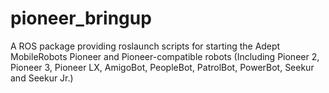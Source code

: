 # pioneer_bringup
A ROS package providing roslaunch scripts for starting the Adept MobileRobots Pioneer and Pioneer-compatible robots (Including Pioneer 2, Pioneer 3, Pioneer LX, AmigoBot, PeopleBot, PatrolBot, PowerBot, Seekur and Seekur Jr.)
